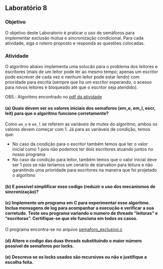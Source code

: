 ## Laboratório 8

### Objetivo

O objetivo deste Laboratorio é praticar o uso de semáforos para implementar exclusão
mútua e sincronização condicional. Para cada atividade, siga o roteiro proposto e responda as 
questões colocadas.

### Atividade

O algoritmo abaixo implementa uma solucão para o problema dos leitores e escritores
(mais de um leitor pode ler ao mesmo tempo; apenas um escritor pode escrever de cada
vez e nenhum leitor pode estar lendo) com prioridade para escrita (sempre que ha um escritor esperando, o acesso para novos leitores e bloqueado até que o escritor seja atendido).

OBS.: Algoritmo encontrado no [pdf da atividade](lab8.pdf)

#### (a) Quais devem ser os valores iniciais dos semaforos (em_e, em_l, escr, leit) para que o algoritmo funcione corretamente?

Como `em_e` e `em_l` se referem as variáveis de mutex do algoritmo, ambos os valores devem começar com 1.
Já para as variáveis de condição, temos que:
 - No caso da condição para o escritor também temos que ter o valor inicial como 1 pois não podemos ter dois escritores
atuando juntos no nosso programa
- No caso da condição para leitor, também temos que o valor inicial deve ser 1 pois se não teríamos um cenário de starvation
para leitura e não garantindo uma prioridade para escritores na maneira que foi projetado o algoritmo


#### (b) E possível simplificar esse codigo (reduzir o uso dos mecanismos de sincronização)?  

#### (c) Implemente um programa em C para experimentar esse algoritmo. Inclua mensagens de log para acompanhar a execução e verificar a sua corretude. Teste seu programa variando o numero de threads “leitoras” e “escritoras”. Certifique-se que ele funciona em todos os casos.

O programa encontra-se no arquivo [semaforo_exclusivo.c](semaforo_exclusivo.c)

#### (d) Altere o codigo das duas threads substituindo o maior número possível de semaforos por locks.

#### (e) Descreva se os locks usados são recursivos ou não e justifique a escolha feita.